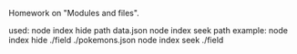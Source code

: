 Homework on "Modules and files".

used:
    node index hide path data.json
    node index seek path
example:
    node index hide ./field ./pokemons.json
    node index seek ./field

